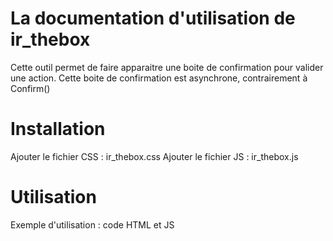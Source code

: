 # La documentation d'utilisation de ir_thebox
Cette outil permet de faire apparaitre une boite de confirmation pour valider une action.
Cette boite de confirmation est asynchrone, contrairement à Confirm()

# Installation
Ajouter le fichier CSS : ir_thebox.css
Ajouter le fichier JS : ir_thebox.js


# Utilisation
Exemple d'utilisation : code HTML et JS